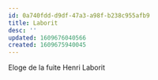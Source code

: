 ```yaml
---
id: 0a740fdd-d9df-47a3-a98f-b238c955afb9
title: Laborit
desc: ''
updated: 1609676040566
created: 1609675940045
---
```



Eloge de la fuite Henri Laborit
